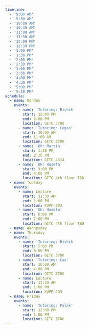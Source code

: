 ```yaml
---
timeline:
  - '9:00 AM'
  - '9:30 AM'
  - '10:00 AM'
  - '10:30 AM'
  - '11:00 AM'
  - '11:30 AM'
  - '12:00 PM'
  - '12:30 PM'
  - '1:00 PM'
  - '1:30 PM'
  - '2:00 PM'
  - '2:30 PM'
  - '3:00 PM'
  - '3:30 PM'
  - '4:00 PM'
  - '4:30 PM'
  - '5:00 PM'
  - '5:30 PM'
schedule:
  - name: Monday
    events:
      - name: 'Tutoring: Rishik'
        start: 12:00 PM
        end: 3:00 PM
        location: GITC 3700
      - name: 'Tutoring: Logan'
        start: 10:00 AM
        end: 11:00 AM
        location: GITC 3700
      - name: 'OH: Martin'
        start: 1:30 PM
        end: 2:30 PM
        location: GITC 4314
      - name: 'OH: Huzefa'
        start: 3:00 PM
        end: 4:00 PM
        location: GITC 4th floor TBD
  - name: Tuesday
    events:
      - name: Lecture
        start: 11:30 AM
        end: 1:00 PM
        location: KUPF 203
      - name: 'OH: Huzefa'
        start: 6:00 PM
        end: 7:00 PM
        location: GITC 4th floor TBD
  - name: Wednesday
  - name: Thursday
    events:
      - name: 'Tutoring: Rishik'
        start: 5:00 PM
        end: 8:00 PM
        location: GITC 3700
      - name: 'Tutoring: Cao'
        start: 10:00 AM
        end: 4:00 PM
        location: GITC 3700
      - name: Lecture
        start: 11:30 AM
        end: 1:00 PM
        location: KUPF 203
  - name: Friday
    events:
      - name: 'Tutoring: Palak'
        start: 12:00 PM
        end: 1:00 PM
        location: GITC 3700
---
```

